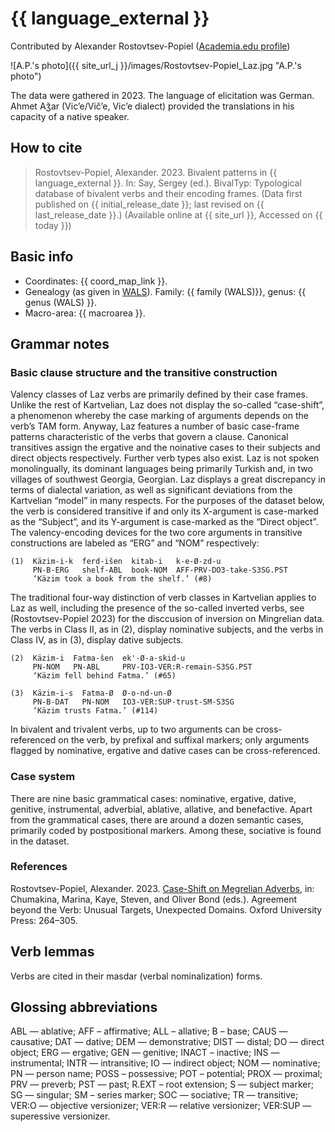 # {{ language_external }}
Contributed by Alexander Rostovtsev-Popiel ([Academia.edu profile](https://uni-mainz.academia.edu/AlexPopiel))

![A.P.'s photo]({{ site_url_j }}/images/Rostovtsev-Popiel_Laz.jpg "A.P.'s photo")

The data were gathered in 2023. The language of elicitation was German. Ahmet Aǯar (Vic’e/Vič’e, Vic’e dialect) provided the translations in his capacity of a native speaker.

## How to cite
> Rostovtsev-Popiel, Alexander. 2023. Bivalent patterns in {{ language_external }}. 
> In: Say, Sergey (ed.). BivalTyp: 
> Typological database of bivalent verbs and their encoding frames. 
> (Data first published on {{ initial_release_date }}; last revised on {{ last_release_date }}.) 
> (Available online at {{ site_url }}, Accessed on {{ today }})

## Basic info
- Coordinates: {{ coord_map_link }}.
- Genealogy (as given in [WALS](https://wals.info/)). Family: {{ family (WALS)}}, genus: {{ genus (WALS) }}.
- Macro-area: {{ macroarea }}.

## Grammar notes

### Basic clause structure and the transitive construction

Valency classes of Laz verbs are primarily defined by their case frames. Unlike the rest of Kartvelian, Laz does not display the so-called “case-shift”, a phenomenon whereby the case marking of arguments depends on the verb’s TAM form. Anyway, Laz features a number of basic case-frame patterns characteristic of the verbs that govern a clause. Canonical transitives assign the ergative and the noinative cases to their subjects and direct objects respectively. Further verb types also exist. 
Laz is not spoken monolingually, its dominant languages being primarily Turkish and, in two villages of southwest Georgia, Georgian. Laz displays a great discrepancy in terms of dialectal variation, as well as significant deviations from the Kartvelian “model” in many respects.
For the purposes of the dataset below, the verb is considered transitive if and only its X-argument is case-marked as the “Subject”, and its Y-argument is case-marked as the “Direct object”. The valency-encoding devices for the two core arguments in transitive constructions are labeled as “ERG” and “NOM” respectively:

```
(1)  Käzim-i-k  ferd-išen  kitab-i   k-e-Ø-zd-u
     PN-B-ERG   shelf-ABL  book-NOM  AFF-PRV-DO3-take-S3SG.PST     
     ‘Käzim took a book from the shelf.’ (#8)
```

The traditional four-way distinction of verb classes in Kartvelian applies to Laz as well, including the presence of the so-called inverted verbs, see (Rostovtsev-Popiel 2023) for the disccusion of inversion on Mingrelian data. The verbs in Class II, as in (2), display nominative subjects, and the verbs in Class IV, as in (3), display dative subjects.

```
(2)  Käzim-i  Fatma-šen  ek'-Ø-a-skid-u
     PN-NOM   PN-ABL     PRV-IO3-VER:R-remain-S3SG.PST
     ‘Käzim fell behind Fatma.’ (#65)

(3)  Käzim-i-s  Fatma-Ø  Ø-o-nd-un-Ø
     PN-B-DAT   PN-NOM   IO3-VER:SUP-trust-SM-S3SG
     ‘Käzim trusts Fatma.’ (#114)
```

In bivalent and trivalent verbs, up to two arguments can be cross-referenced on the verb, by prefixal and suffixal markers; only arguments flagged by nominative, ergative and dative cases can be cross-referenced.

### Case system
There are nine basic grammatical cases: nominative, ergative, dative, genitive, instrumental, adverbial, ablative, allative, and benefactive. Apart from the grammatical cases, there are around a dozen semantic cases, primarily coded by postpositional markers. Among these, sociative is found in the dataset. 

### References

Rostovtsev-Popiel, Alexander. 2023. [Case-Shift on Megrelian Adverbs](https://academic.oup.com/book/55286/chapter/428698641), in: Chumakina, Marina, Kaye, Steven, and Oliver Bond (eds.). Agreement beyond the Verb: Unusual Targets, Unexpected Domains. Oxford University Press: 264–305.

## Verb lemmas
Verbs are cited in their masdar (verbal nominalization) forms. 

## Glossing abbreviations
ABL — ablative; AFF – affirmative; ALL – allative; B – base; CAUS — causative; DAT — dative; DEM — demonstrative; DIST — distal; DO — direct object; ERG — ergative; GEN — genitive; INACT – inactive; INS — instrumental; INTR — intransitive; IO — indirect object; NOM — nominative; PN — person name; POSS – possessive; POT – potential; PROX — proximal; PRV — preverb; PST — past; R.EXT – root extension; S — subject marker; SG — singular; SM – series marker; SOC — sociative; TR — transitive; VER:O — objective versionizer; VER:R — relative versionizer; VER:SUP — superessive versionizer.
